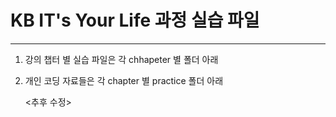 # KB IT's Your Life 과정 실습 파일
-----------------------------------

1. 강의 챕터 별 실습 파일은 각 chhapeter 별 폴더 아래
2. 개인 코딩 자료들은 각 chapter 별 practice 폴더 아래

   <추후 수정>
